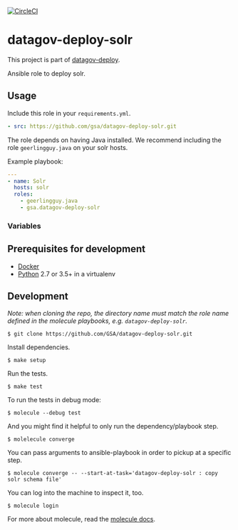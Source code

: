 [![CircleCI](https://circleci.com/gh/GSA/datagov-deploy-solr.svg?style=svg)](https://circleci.com/gh/GSA/datagov-deploy-solr)

# datagov-deploy-solr

This project is part of [datagov-deploy](https://github.com/GSA/datagov-deploy).

Ansible role to deploy solr.


## Usage

Include this role in your `requirements.yml`.

```yaml
- src: https://github.com/gsa/datagov-deploy-solr.git
```

The role depends on having Java installed. We recommend including the role
`geerlingguy.java` on your solr hosts.

Example playbook:

```yaml
---
- name: Solr
  hosts: solr
  roles:
    - geerlingguy.java
    - gsa.datagov-deploy-solr
```


### Variables



## Prerequisites for development

- [Docker](https://www.docker.com/)
- [Python](https://www.python.org/) 2.7 or 3.5+ in a virtualenv


## Development

_Note: when cloning the repo, the directory name must match the role name
defined in the molecule playbooks, e.g. `datagov-deploy-solr`._

    $ git clone https://github.com/GSA/datagov-deploy-solr.git

Install dependencies.

    $ make setup

Run the tests.

    $ make test

To run the tests in debug mode:

    $ molecule --debug test

And you might find it helpful to only run the dependency/playbook step.

    $ molelecule converge

You can pass arguments to ansible-playbook in order to pickup at a specific
step.

    $ molecule converge -- --start-at-task='datagov-deploy-solr : copy solr schema file'

You can log into the machine to inspect it, too.

    $ molecule login

For more about molecule, read the [molecule
docs](https://molecule.readthedocs.io/en/latest/index.html).
